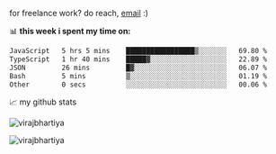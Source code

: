 for freelance work? do reach, [email](mailto:vlbhartiya@gmail.com) :)

📊 **this week i spent my time on:**

<!--START_SECTION:waka-->

```txt
JavaScript   5 hrs 5 mins    █████████████████▒░░░░░░░   69.80 %
TypeScript   1 hr 40 mins    █████▓░░░░░░░░░░░░░░░░░░░   22.89 %
JSON         26 mins         █▓░░░░░░░░░░░░░░░░░░░░░░░   06.07 %
Bash         5 mins          ▒░░░░░░░░░░░░░░░░░░░░░░░░   01.19 %
Other        0 secs          ░░░░░░░░░░░░░░░░░░░░░░░░░   00.06 %
```

<!--END_SECTION:waka-->

📈 my github stats

<p align="left"> <img src="https://github-readme-stats.vercel.app/api?username=virajbhartiya&show_icons=true&theme=gotham" alt="virajbhartiya" /> </p>
<p align="left"> <img src="https://komarev.com/ghpvc/?username=virajbhartiya&color=blue" alt="virajbhartiya" /> </p>
